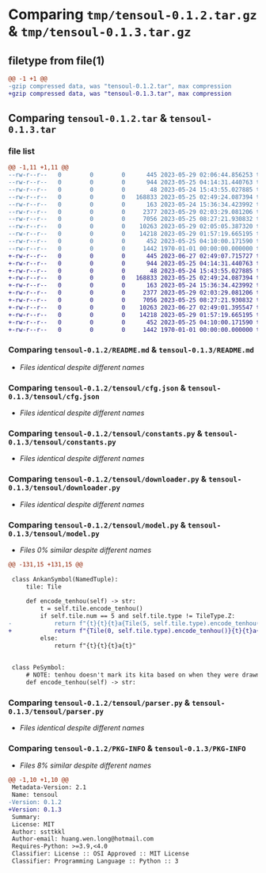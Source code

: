 # Comparing `tmp/tensoul-0.1.2.tar.gz` & `tmp/tensoul-0.1.3.tar.gz`

## filetype from file(1)

```diff
@@ -1 +1 @@
-gzip compressed data, was "tensoul-0.1.2.tar", max compression
+gzip compressed data, was "tensoul-0.1.3.tar", max compression
```

## Comparing `tensoul-0.1.2.tar` & `tensoul-0.1.3.tar`

### file list

```diff
@@ -1,11 +1,11 @@
--rw-r--r--   0        0        0      445 2023-05-29 02:06:44.856253 tensoul-0.1.2/pyproject.toml
--rw-r--r--   0        0        0      944 2023-05-25 04:14:31.440763 tensoul-0.1.2/README.md
--rw-r--r--   0        0        0       48 2023-05-24 15:43:55.027885 tensoul-0.1.2/tensoul/__init__.py
--rw-r--r--   0        0        0   168833 2023-05-25 02:49:24.087394 tensoul-0.1.2/tensoul/cfg.json
--rw-r--r--   0        0        0      163 2023-05-24 15:36:34.423992 tensoul-0.1.2/tensoul/cfg.py
--rw-r--r--   0        0        0     2377 2023-05-29 02:03:29.081206 tensoul-0.1.2/tensoul/constants.py
--rw-r--r--   0        0        0     7056 2023-05-25 08:27:21.930832 tensoul-0.1.2/tensoul/downloader.py
--rw-r--r--   0        0        0    10263 2023-05-29 02:05:05.387320 tensoul-0.1.2/tensoul/model.py
--rw-r--r--   0        0        0    14218 2023-05-29 01:57:19.665195 tensoul-0.1.2/tensoul/parser.py
--rw-r--r--   0        0        0      452 2023-05-25 04:10:00.171590 tensoul-0.1.2/tensoul/utils.py
--rw-r--r--   0        0        0     1442 1970-01-01 00:00:00.000000 tensoul-0.1.2/PKG-INFO
+-rw-r--r--   0        0        0      445 2023-06-27 02:49:07.715727 tensoul-0.1.3/pyproject.toml
+-rw-r--r--   0        0        0      944 2023-05-25 04:14:31.440763 tensoul-0.1.3/README.md
+-rw-r--r--   0        0        0       48 2023-05-24 15:43:55.027885 tensoul-0.1.3/tensoul/__init__.py
+-rw-r--r--   0        0        0   168833 2023-05-25 02:49:24.087394 tensoul-0.1.3/tensoul/cfg.json
+-rw-r--r--   0        0        0      163 2023-05-24 15:36:34.423992 tensoul-0.1.3/tensoul/cfg.py
+-rw-r--r--   0        0        0     2377 2023-05-29 02:03:29.081206 tensoul-0.1.3/tensoul/constants.py
+-rw-r--r--   0        0        0     7056 2023-05-25 08:27:21.930832 tensoul-0.1.3/tensoul/downloader.py
+-rw-r--r--   0        0        0    10263 2023-06-27 02:49:01.395547 tensoul-0.1.3/tensoul/model.py
+-rw-r--r--   0        0        0    14218 2023-05-29 01:57:19.665195 tensoul-0.1.3/tensoul/parser.py
+-rw-r--r--   0        0        0      452 2023-05-25 04:10:00.171590 tensoul-0.1.3/tensoul/utils.py
+-rw-r--r--   0        0        0     1442 1970-01-01 00:00:00.000000 tensoul-0.1.3/PKG-INFO
```

### Comparing `tensoul-0.1.2/README.md` & `tensoul-0.1.3/README.md`

 * *Files identical despite different names*

### Comparing `tensoul-0.1.2/tensoul/cfg.json` & `tensoul-0.1.3/tensoul/cfg.json`

 * *Files identical despite different names*

### Comparing `tensoul-0.1.2/tensoul/constants.py` & `tensoul-0.1.3/tensoul/constants.py`

 * *Files identical despite different names*

### Comparing `tensoul-0.1.2/tensoul/downloader.py` & `tensoul-0.1.3/tensoul/downloader.py`

 * *Files identical despite different names*

### Comparing `tensoul-0.1.2/tensoul/model.py` & `tensoul-0.1.3/tensoul/model.py`

 * *Files 0% similar despite different names*

```diff
@@ -131,15 +131,15 @@
 
 class AnkanSymbol(NamedTuple):
     tile: Tile
 
     def encode_tenhou(self) -> str:
         t = self.tile.encode_tenhou()
         if self.tile.num == 5 and self.tile.type != TileType.Z:
-            return f"{t}{t}{t}a{Tile(5, self.tile.type).encode_tenhou()}"
+            return f"{Tile(0, self.tile.type).encode_tenhou()}{t}{t}a{t}"
         else:
             return f"{t}{t}{t}a{t}"
 
 
 class PeSymbol:
     # NOTE: tenhou doesn't mark its kita based on when they were drawn
     def encode_tenhou(self) -> str:
```

### Comparing `tensoul-0.1.2/tensoul/parser.py` & `tensoul-0.1.3/tensoul/parser.py`

 * *Files identical despite different names*

### Comparing `tensoul-0.1.2/PKG-INFO` & `tensoul-0.1.3/PKG-INFO`

 * *Files 8% similar despite different names*

```diff
@@ -1,10 +1,10 @@
 Metadata-Version: 2.1
 Name: tensoul
-Version: 0.1.2
+Version: 0.1.3
 Summary: 
 License: MIT
 Author: ssttkkl
 Author-email: huang.wen.long@hotmail.com
 Requires-Python: >=3.9,<4.0
 Classifier: License :: OSI Approved :: MIT License
 Classifier: Programming Language :: Python :: 3
```

